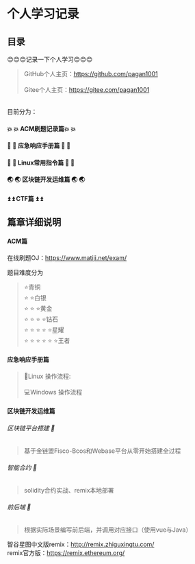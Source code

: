 # 个人学习记录

## 目录
😊😊😊记录一下个人学习😊😊😊<br>
>GitHub个人主页：https://github.com/pagan1001<br>
<br>Gitee个人主页：https://gitee.com/pagan1001

<br>目前分为：

#### :boom: :boom: ACM刷题记录篇:boom: :boom: <br>

#### :monkey: :monkey: 应急响应手册篇 :monkey: :monkey:<br>

#### :panda_face: :panda_face: Linux常用指令篇 :panda_face: :panda_face:<br>

#### :earth_asia: :earth_asia: 区块链开发运维篇 :earth_asia:  :earth_asia:<br>

#### :arrow_double_up: :arrow_double_up: CTF篇 :arrow_double_up: :arrow_double_up:

## 篇章详细说明
#### ACM篇<br>
在线刷题OJ：https://www.matiji.net/exam/<br>

题目难度分为
>:star:青铜<br>
:star: :star:白银<br>
:star: :star: :star:黄金<br>
:star: :star: :star: :star:钻石<br>
:star: :star: :star: :star: :star:星耀<br>
:star: :star: :star: :star: :star: :star:王者

#### 应急响应手册篇<br>
>:penguin:Linux 操作流程:<br>
<br>:computer:Windows 操作流程

#### 区块链开发运维篇<br>
###### 区块链平台搭建 :fried_shrimp:<br>
>基于金链盟Fisco-Bcos和Webase平台从零开始搭建全过程

###### 智能合约 :fried_shrimp:<br>
>solidity合约实战、remix本地部署

###### 前后端 :fried_shrimp:<br>
>根据实际场景编写前后端，并调用对应接口（使用vue与Java）

智谷星图中文版remix：http://remix.zhiguxingtu.com/<br>
remix官方版：https://remix.ethereum.org/